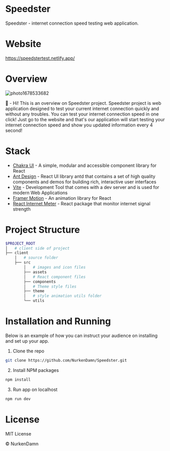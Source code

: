 # Speedster
Speedster - internet connection speed testing web application.

# Website
https://speedstertest.netlify.app/

# Overview

![photo1678533682](https://user-images.githubusercontent.com/94748525/224481415-b3cb12c8-0588-4bbc-afc5-3564def52054.jpeg)

🎈 - Hi! This is an overview on Speedster project. Speedster project is web application designed to test your current internet connection quickly and without any troubles.
You can test your internet connection speed in one click! Just go to the website and that's our application will start testing your internet connection speed and show you
updated information every 4 second!

# Stack
<ul>
<li><a href="https://chakra-ui.com/">Chakra UI</a>  -  A simple, modular and accessible component library for React</li>
<li><a href="https://github.com/ant-design/ant-design">Ant Design</a> -  React UI library antd that contains a set of high quality components and demos for building rich, interactive user interfaces</li>
<li><a href="https://vitejs.dev/">Vite</a> - Development Tool that comes with a dev server and is used for modern Web Applications</li>
<li><a href="https://www.framer.com/motion/">Framer Motion</a> - An animation library for React</li>
<li><a href="https://www.npmjs.com/package/react-internet-meter">React Internet Meter</a> - React package that monitor internet signal strength</li>
</ul>

# Project Structure

```bash
$PROJECT_ROOT
│   # client side of project
├── client
    │   # source folder
    ├── src
        │   # images and icon files
        ├── assets
        │   # React component files
        ├── components
        │   # Theme style files
        ├── theme
        │   # style animation utils folder
        └── utils
```
 
# Installation and Running
Below is an example of how you can instruct your audience on installing and set up your app.
1. Clone the repo
```bash
git clone https://github.com/NurkenDamn/Speedster.git
```
2. Install NPM packages
```bash
npm install
```
3. Run app on localhost
```bash
npm run dev
```

# License
MIT License

&copy; NurkenDamn
